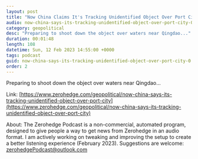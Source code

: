 ```yaml
---
layout: post
title: "Now China Claims It's Tracking Unidentified Object Over Port City"
audio: now-china-says-its-tracking-unidentified-object-over-port-city-0
category: geopolitical
desc: "Preparing to shoot down the object over waters near Qingdao..."
duration: 00:01:48
length: 108
datetime: Sun, 12 Feb 2023 14:55:00 +0000
tags: podcast
guid: now-china-says-its-tracking-unidentified-object-over-port-city-0
order: 2
---
```

Preparing to shoot down the object over waters near Qingdao...

Link: [https://www.zerohedge.com/geopolitical/now-china-says-its-tracking-unidentified-object-over-port-city](https://www.zerohedge.com/geopolitical/now-china-says-its-tracking-unidentified-object-over-port-city)

About: The Zerohedge Podcast is a non-commercial, automated program, designed to give people a way to get news from Zerohedge in an audio format.  I am actively working on tweaking and improving the setup to create a better listening experience (February 2023).  Suggestions are welcome: [zerohedgePodcast@outlook.com](mailto:zerohedgePodcast@outlook.com)